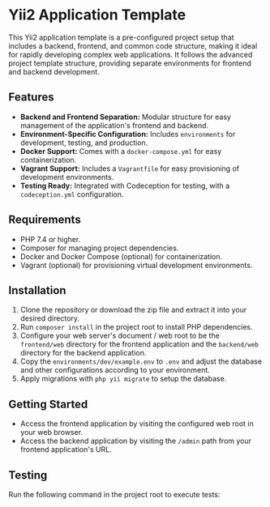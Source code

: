 # Yii2 Application Template

This Yii2 application template is a pre-configured project setup that includes a backend, frontend, and common code structure, making it ideal for rapidly developing complex web applications. It follows the advanced project template structure, providing separate environments for frontend and backend development.

## Features

- **Backend and Frontend Separation:** Modular structure for easy management of the application's frontend and backend.
- **Environment-Specific Configuration:** Includes `environments` for development, testing, and production.
- **Docker Support:** Comes with a `docker-compose.yml` for easy containerization.
- **Vagrant Support:** Includes a `Vagrantfile` for easy provisioning of development environments.
- **Testing Ready:** Integrated with Codeception for testing, with a `codeception.yml` configuration.

## Requirements

- PHP 7.4 or higher.
- Composer for managing project dependencies.
- Docker and Docker Compose (optional) for containerization.
- Vagrant (optional) for provisioning virtual development environments.

## Installation

1. Clone the repository or download the zip file and extract it into your desired directory.
2. Run `composer install` in the project root to install PHP dependencies.
3. Configure your web server's document / web root to be the `frontend/web` directory for the frontend application and the `backend/web` directory for the backend application.
4. Copy the `environments/dev/example.env` to `.env` and adjust the database and other configurations according to your environment.
5. Apply migrations with `php yii migrate` to setup the database.

## Getting Started

- Access the frontend application by visiting the configured web root in your web browser.
- Access the backend application by visiting the `/admin` path from your frontend application's URL.

## Testing

Run the following command in the project root to execute tests:

